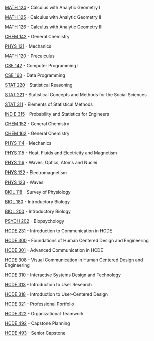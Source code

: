 [MATH 124](<https://myplan.uw.edu/course/#/courses/MATH 124>) - Calculus with Analytic Geometry I

[MATH 125](<https://myplan.uw.edu/course/#/courses/MATH 125>) - Calculus with Analytic Geometry II

[MATH 126](<https://myplan.uw.edu/course/#/courses/MATH 126>) - Calculus with Analytic Geometry III

[CHEM 142](<https://myplan.uw.edu/course/#/courses/CHEM 142>) - General Chemistry

[PHYS 121](<https://myplan.uw.edu/course/#/courses/PHYS 121>) - Mechanics

[MATH 120](<https://myplan.uw.edu/course/#/courses/MATH 120>) - Precalculus

[CSE 142](<https://myplan.uw.edu/course/#/courses/CSE 142>) - Computer Programming I

[CSE 160](<https://myplan.uw.edu/course/#/courses/CSE 160>) - Data Programming

[STAT 220](<https://myplan.uw.edu/course/#/courses/STAT 220>) - Statistical Reasoning

[STAT 221](<https://myplan.uw.edu/course/#/courses/STAT 221>) - Statistical Concepts and Methods for the Social Sciences

[STAT 311](<https://myplan.uw.edu/course/#/courses/STAT 311>) - Elements of Statistical Methods

[IND E 315](<https://myplan.uw.edu/course/#/courses/IND E 315>) - Probability and Statistics for Engineers

[CHEM 152](<https://myplan.uw.edu/course/#/courses/CHEM 152>) - General Chemistry

[CHEM 162](<https://myplan.uw.edu/course/#/courses/CHEM 162>) - General Chemistry

[PHYS 114](<https://myplan.uw.edu/course/#/courses/PHYS 114>) - Mechanics

[PHYS 115](<https://myplan.uw.edu/course/#/courses/PHYS 115>) - Heat, Fluids and Electricity and Magnetism

[PHYS 116](<https://myplan.uw.edu/course/#/courses/PHYS 116>) - Waves, Optics, Atoms and Nuclei

[PHYS 122](<https://myplan.uw.edu/course/#/courses/PHYS 122>) - Electromagnetism

[PHYS 123](<https://myplan.uw.edu/course/#/courses/PHYS 123>) - Waves

[BIOL 118](<https://myplan.uw.edu/course/#/courses/BIOL 118>) - Survey of Physiology

[BIOL 180](<https://myplan.uw.edu/course/#/courses/BIOL 180>) - Introductory Biology

[BIOL 200](<https://myplan.uw.edu/course/#/courses/BIOL 200>) - Introductory Biology

[PSYCH 202](<https://myplan.uw.edu/course/#/courses/PSYCH 202>) - Biopsychology

[HCDE 231](<https://myplan.uw.edu/course/#/courses/HCDE 231>) - Introduction to Communication in HCDE

[HCDE 300](<https://myplan.uw.edu/course/#/courses/HCDE 300>) - Foundations of Human Centered Design and Engineering

[HCDE 301](<https://myplan.uw.edu/course/#/courses/HCDE 301>) - Advanced Communication in HCDE

[HCDE 308](<https://myplan.uw.edu/course/#/courses/HCDE 308>) - Visual Communication in Human Centered Design and Engineering

[HCDE 310](<https://myplan.uw.edu/course/#/courses/HCDE 310>) - Interactive Systems Design and Technology

[HCDE 313](<https://myplan.uw.edu/course/#/courses/HCDE 313>) - Introduction to User Research

[HCDE 318](<https://myplan.uw.edu/course/#/courses/HCDE 318>) - Introduction to User-Centered Design

[HCDE 321](<https://myplan.uw.edu/course/#/courses/HCDE 321>) - Professional Portfolio

[HCDE 322](<https://myplan.uw.edu/course/#/courses/HCDE 322>) - Organizational Teamwork

[HCDE 492](<https://myplan.uw.edu/course/#/courses/HCDE 492>) - Capstone Planning

[HCDE 493](<https://myplan.uw.edu/course/#/courses/HCDE 493>) - Senior Capstone

